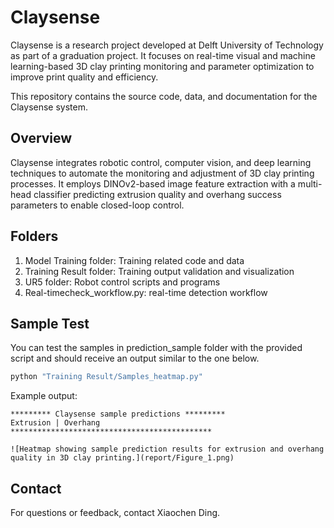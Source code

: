 # Claysense

Claysense is a research project developed at Delft University of Technology as part of a graduation project. It focuses on real-time visual and machine learning-based 3D clay printing monitoring and parameter optimization to improve print quality and efficiency.

This repository contains the source code, data, and documentation for the Claysense system.


## Overview

Claysense integrates robotic control, computer vision, and deep learning techniques to automate the monitoring and adjustment of 3D clay printing processes. It employs DINOv2-based image feature extraction with a multi-head classifier predicting extrusion quality and overhang success parameters to enable closed-loop control.


## Folders

1. Model Training folder: Training related code and data
2. Training Result folder: Training output validation and visualization
3. UR5 folder: Robot control scripts and programs
4. Real-timecheck_workflow.py: real-time detection workflow

## Sample Test

You can test the samples in prediction_sample folder with the provided script and should receive an output similar to the one below.

```sh
python "Training Result/Samples_heatmap.py"
```

Example output:

```
********* Claysense sample predictions *********
Extrusion | Overhang
*********************************************

![Heatmap showing sample prediction results for extrusion and overhang quality in 3D clay printing.](report/Figure_1.png)
```

## Contact

For questions or feedback, contact Xiaochen Ding.
